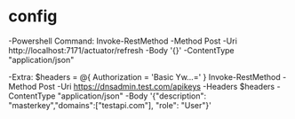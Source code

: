 # config

-Powershell Command:
Invoke-RestMethod -Method Post -Uri http://localhost:7171/actuator/refresh -Body '{}' -ContentType "application/json"

-Extra:
$headers = @{
  Authorization = 'Basic Yw...='
}
Invoke-RestMethod -Method Post -Uri https://dnsadmin.test.com/apikeys -Headers $headers -ContentType "application/json" -Body '{"description": "masterkey","domains":["testapi.com"], "role": "User"}'
